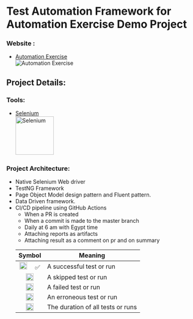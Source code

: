 # Test Automation Framework for Automation Exercise Demo Project

### Website :

* [Automation Exercise](https://automationexercise.com/test_cases) <br><img title="Automation Exercise" src="https://automationexercise.com/static/images/home/logo.png">

## Project Details:

### Tools:

* [Selenium](https://www.selenium.dev/)
  <br><img height="100" title="Selenium" src="https://www.radview.com/wp-content/uploads/2021/02/selenium_logo_square_green.png">

### Project Architecture:

* Native Selenium Web driver
* TestNG Framework
* Page Object Model design pattern and Fluent pattern.
* Data Driven framework.
* CI/CD pipeline using GitHub Actions
    * When a PR is created
    * When a commit is made to the master branch
    * Daily at 6 am with Egypt time
    * Attaching reports as artifacts
    * Attaching result as a comment on pr and on summary
  <table>

<thead>
<tr>
<th align="center">Symbol</th>
<th>Meaning</th>
</tr>
</thead>
<tbody>
<tr>
<td align="center"><a target="_blank" rel="noopener noreferrer nofollow" href="https://camo.githubusercontent.com/849361618f8e91cd154c2117462963a749e45e4bffde4c7386c140233c996648/68747470733a2f2f6769746875622e6769746875626173736574732e636f6d2f696d616765732f69636f6e732f656d6f6a692f756e69636f64652f323731342e706e67"><img src="https://camo.githubusercontent.com/849361618f8e91cd154c2117462963a749e45e4bffde4c7386c140233c996648/68747470733a2f2f6769746875622e6769746875626173736574732e636f6d2f696d616765732f69636f6e732f656d6f6a692f756e69636f64652f323731342e706e67" height="20" data-canonical-src="https://github.githubassets.com/images/icons/emoji/unicode/2714.png" style="max-width: 100%;"></a>  ✅</td>
<td>A successful test or run</td>
</tr>
<tr>
<td align="center"><a target="_blank" rel="noopener noreferrer nofollow" href="https://camo.githubusercontent.com/b9d550c747135acaa42d34141ca735adeb74a37974632ad38cbc34c968b6a798/68747470733a2f2f6769746875622e6769746875626173736574732e636f6d2f696d616765732f69636f6e732f656d6f6a692f756e69636f64652f31663461342e706e67"><img src="https://camo.githubusercontent.com/b9d550c747135acaa42d34141ca735adeb74a37974632ad38cbc34c968b6a798/68747470733a2f2f6769746875622e6769746875626173736574732e636f6d2f696d616765732f69636f6e732f656d6f6a692f756e69636f64652f31663461342e706e67" height="20" data-canonical-src="https://github.githubassets.com/images/icons/emoji/unicode/1f4a4.png" style="max-width: 100%;"></a></td>
<td>A skipped test or run</td>
</tr>
<tr>
<td align="center"><a target="_blank" rel="noopener noreferrer nofollow" href="https://camo.githubusercontent.com/7b7b882326fe608d333d94b2bea88267a7e57e582e79be5b1b80c1984cc5f387/68747470733a2f2f6769746875622e6769746875626173736574732e636f6d2f696d616765732f69636f6e732f656d6f6a692f756e69636f64652f323734632e706e67"><img src="https://camo.githubusercontent.com/7b7b882326fe608d333d94b2bea88267a7e57e582e79be5b1b80c1984cc5f387/68747470733a2f2f6769746875622e6769746875626173736574732e636f6d2f696d616765732f69636f6e732f656d6f6a692f756e69636f64652f323734632e706e67" height="20" data-canonical-src="https://github.githubassets.com/images/icons/emoji/unicode/274c.png" style="max-width: 100%;"></a></td>
<td>A failed test or run</td>
</tr>
<tr>
<td align="center"><a target="_blank" rel="noopener noreferrer nofollow" href="https://camo.githubusercontent.com/88e18658c9070f4f18dd944fb490e5a48569480a7905f3e58601b2ca4713ee6c/68747470733a2f2f6769746875622e6769746875626173736574732e636f6d2f696d616765732f69636f6e732f656d6f6a692f756e69636f64652f31663532352e706e67"><img src="https://camo.githubusercontent.com/88e18658c9070f4f18dd944fb490e5a48569480a7905f3e58601b2ca4713ee6c/68747470733a2f2f6769746875622e6769746875626173736574732e636f6d2f696d616765732f69636f6e732f656d6f6a692f756e69636f64652f31663532352e706e67" height="20" data-canonical-src="https://github.githubassets.com/images/icons/emoji/unicode/1f525.png" style="max-width: 100%;"></a></td>
<td>An erroneous test or run</td>
</tr>
<tr>
<td align="center"><a target="_blank" rel="noopener noreferrer nofollow" href="https://camo.githubusercontent.com/d7f1381f9f34280489f238a7eaa24b532b4f8e24b3d6fa3c1f4883dcf9fe5c5a/68747470733a2f2f6769746875622e6769746875626173736574732e636f6d2f696d616765732f69636f6e732f656d6f6a692f756e69636f64652f323366312e706e67"><img src="https://camo.githubusercontent.com/d7f1381f9f34280489f238a7eaa24b532b4f8e24b3d6fa3c1f4883dcf9fe5c5a/68747470733a2f2f6769746875622e6769746875626173736574732e636f6d2f696d616765732f69636f6e732f656d6f6a692f756e69636f64652f323366312e706e67" height="20" data-canonical-src="https://github.githubassets.com/images/icons/emoji/unicode/23f1.png" style="max-width: 100%;"></a></td>
<td>The duration of all tests or runs</td>
</tr>
</tbody>
</table>

